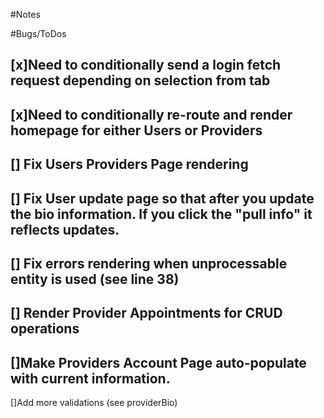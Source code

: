 #Notes

#Bugs/ToDos

[x]Need to conditionally send a login fetch request depending on selection from tab 
--
[x]Need to conditionally re-route and render homepage for either Users or Providers
--


[] Fix Users Providers Page rendering
-- 
[] Fix User update page so that after you update the bio information. If you click the "pull info" it reflects updates. 
-- 
[] Fix errors rendering when unprocessable entity is used (see line 38)
--
[] Render Provider Appointments for CRUD operations 
--
[]Make Providers Account Page auto-populate with current information. 
--
[]Add more validations (see providerBio)